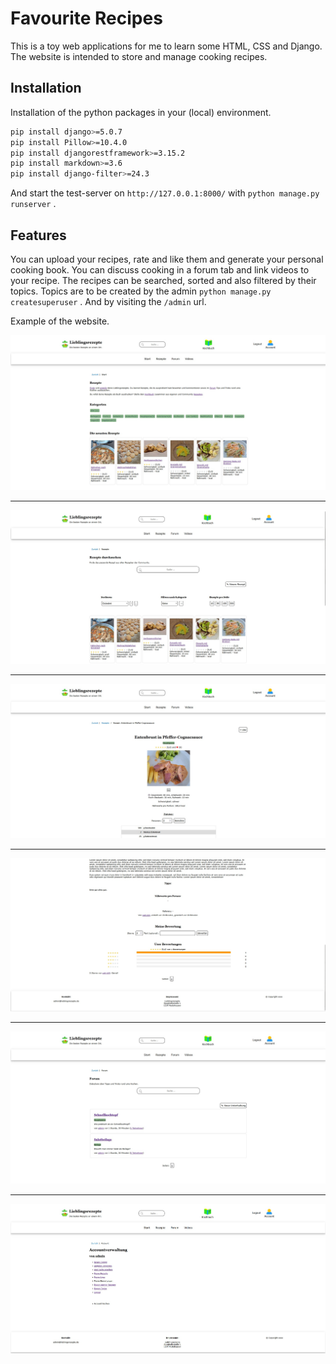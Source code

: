 # Favourite Recipes

This is a toy web applications for me to learn some HTML, CSS and Django.
The website is intended to store and manage cooking recipes.

## Installation

Installation of the python packages in your (local) environment.

```bash
pip install django>=5.0.7
pip install Pillow>=10.4.0
pip install djangorestframework>=3.15.2
pip install markdown>=3.6 
pip install django-filter>=24.3
```

And start the test-server on `http://127.0.0.1:8000/` with ``python manage.py runserver`` .


## Features

You can upload your recipes, rate and like them and generate your personal cooking book.
You can discuss cooking in a forum tab and link videos to your recipe. 
The recipes can be searched, sorted and also filtered by their topics. 
Topics are to be created by the admin ``python manage.py createsuperuser`` . And by visiting the `/admin` url.


Example of the website.

<p align="center">
  <img src="https://github.com/PatReis/fav_reps/blob/main/static/images/example_1.jpg" />
</p>
<hr>
<p align="center">
  <img src="https://github.com/PatReis/fav_reps/blob/main/static/images/example_2.jpg" />
</p>
<hr>
<p align="center">
  <img src="https://github.com/PatReis/fav_reps/blob/main/static/images/example_3.jpg" />
</p>
<hr>
<p align="center">
  <img src="https://github.com/PatReis/fav_reps/blob/main/static/images/example_4.jpg" />
</p>
<hr>
<p align="center">
  <img src="https://github.com/PatReis/fav_reps/blob/main/static/images/example_5.jpg" />
</p>
<hr>
<p align="center">
  <img src="https://github.com/PatReis/fav_reps/blob/main/static/images/example_6.jpg" />
</p>


